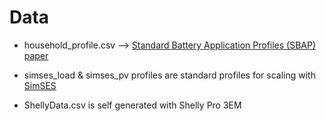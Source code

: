 # Data

- household_profile.csv --> [Standard Battery Application Profiles (SBAP) paper](https://doi.org/10.1016/j.est.2019.101077)

- simses_load & simses_pv profiles are standard profiles for scaling with [SimSES](https://gitlab.lrz.de/open-ees-ses/simses)

- ShellyData.csv is self generated with Shelly Pro 3EM